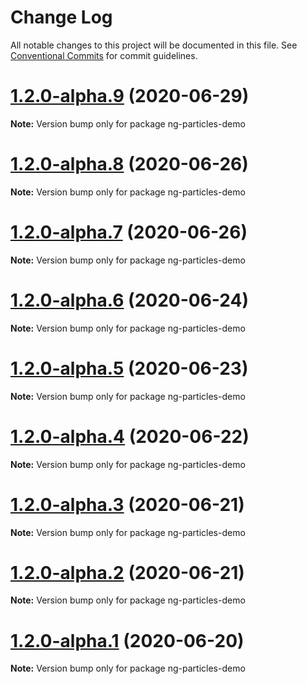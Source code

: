 # Change Log

All notable changes to this project will be documented in this file.
See [Conventional Commits](https://conventionalcommits.org) for commit guidelines.

# [1.2.0-alpha.9](https://github.com/matteobruni/tsparticles/compare/ng-particles-demo@1.2.0-alpha.8...ng-particles-demo@1.2.0-alpha.9) (2020-06-29)

**Note:** Version bump only for package ng-particles-demo





# [1.2.0-alpha.8](https://github.com/matteobruni/tsparticles/compare/ng-particles-demo@1.2.0-alpha.7...ng-particles-demo@1.2.0-alpha.8) (2020-06-26)

**Note:** Version bump only for package ng-particles-demo





# [1.2.0-alpha.7](https://github.com/matteobruni/tsparticles/compare/ng-particles-demo@1.2.0-alpha.6...ng-particles-demo@1.2.0-alpha.7) (2020-06-26)

**Note:** Version bump only for package ng-particles-demo





# [1.2.0-alpha.6](https://github.com/matteobruni/tsparticles/compare/ng-particles-demo@1.2.0-alpha.5...ng-particles-demo@1.2.0-alpha.6) (2020-06-24)

**Note:** Version bump only for package ng-particles-demo





# [1.2.0-alpha.5](https://github.com/matteobruni/tsparticles/compare/ng-particles-demo@1.1.1...ng-particles-demo@1.2.0-alpha.5) (2020-06-23)

**Note:** Version bump only for package ng-particles-demo





# [1.2.0-alpha.4](https://github.com/matteobruni/tsparticles/compare/ng-particles-demo@1.1.0...ng-particles-demo@1.2.0-alpha.4) (2020-06-22)

**Note:** Version bump only for package ng-particles-demo





# [1.2.0-alpha.3](https://github.com/matteobruni/tsparticles/compare/ng-particles-demo@1.1.0...ng-particles-demo@1.2.0-alpha.3) (2020-06-21)

**Note:** Version bump only for package ng-particles-demo





# [1.2.0-alpha.2](https://github.com/matteobruni/tsparticles/compare/ng-particles-demo@1.1.0...ng-particles-demo@1.2.0-alpha.2) (2020-06-21)

**Note:** Version bump only for package ng-particles-demo





# [1.2.0-alpha.1](https://github.com/matteobruni/tsparticles/compare/ng-particles-demo@1.1.0...ng-particles-demo@1.2.0-alpha.1) (2020-06-20)

**Note:** Version bump only for package ng-particles-demo

